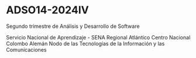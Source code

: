 # ADSO14-2024IV
Segundo trimestre de Análisis y Desarrollo de Software

Servicio Nacional de Aprendizaje - SENA Regional Atlántico
Centro Nacional Colombo Alemán
Nodo de las Tecnologías de la Información y las Comunicaciones
